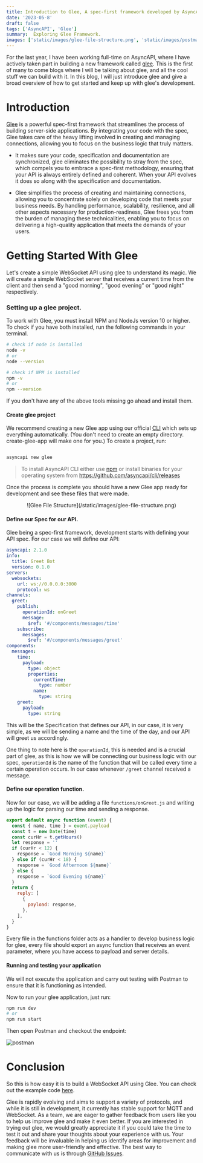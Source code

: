 ```yaml
---
title: Introduction to Glee, A spec-first framework developed by AsyncAPI. 
date: '2023-05-8'
draft: false
tags: ['AsyncAPI', 'Glee']
summary:  Exploring Glee Framework. 
images: ['static/images/glee-file-structure.png', 'static/images/postman-glee-greet.png']
---
```



For the last year, I have been working full-time on AsyncAPI, where I have actively taken part in building a new framework called [glee](https://github.com/asyncapi/glee). This is the first of many to come blogs where I will be talking about glee, and all the cool stuff we can build with it. In this blog, I will just introduce glee and give a broad overview of how to get started and keep up with glee's development.

# Introduction

[Glee](https://github.com/asyncapi/glee) is a powerful spec-first framework that streamlines the process of building server-side applications. By integrating your code with the spec, Glee takes care of the heavy lifting involved in creating and managing connections, allowing you to focus on the business logic that truly matters.

 - It makes sure your code, specification and documentation are synchronized, glee eliminates the possibility to stray from the spec, which compels you to embrace a spec-first methodology, ensuring that your API is always entirely defined and coherent. When your API evolves it does so along with the specification and documentation.

 - Glee simplifies the process of creating and maintaining connections, allowing you to concentrate solely on developing code that meets your business needs. By handling performance, scalability, resilience, and all other aspects necessary for production-readiness, Glee frees you from the burden of managing these technicalities, enabling you to focus on delivering a high-quality application that meets the demands of your users.


# Getting Started With Glee

Let's create a simple WebSocket API using glee to understand its magic. We will create a simple WebSocket server that receives a current time from the client and then send a "good morning", "good evening" or "good night" respectively.

### Setting up a glee project.

To work with Glee, you must install NPM and NodeJs version 10 or higher. To check if you have both installed, run the following commands in your terminal. 

```bash
# check if node is installed
node -v
# or
node --version

# check if NPM is installed
npm -v
# or
npm --version

```

If you don't have any of the above tools missing go ahead and install them.



#### Create glee project 

We recommend creating a new Glee app using our official [CLI](https://github.com/asyncapi/cli) which sets up everything automatically. (You don't need to create an empty directory. create-glee-app will make one for you.) To create a project, run:

```bash

asyncapi new glee 

```

> To install AsyncAPI CLI either use [npm](https://www.npmjs.com/package/@asyncapi/cli) or install binaries for your operating system from https://github.com/asyncapi/cli/releases 


Once the process is complete you should have a new Glee app ready for development and see these files that were made.

<center>
![Glee File Structure](/static/images/glee-file-structure.png)
</center>


#### Define our Spec for our API.

Glee being a spec-first framework, development starts with defining your API spec. For our case we will define our API:


```yaml:asyncapi.yaml
asyncapi: 2.1.0
info:
  title: Greet Bot
  version: 0.1.0
servers:
  websockets:
    url: ws://0.0.0.0:3000
    protocol: ws
channels:
  greet:
    publish:
      operationId: onGreet
      message:
        $ref: '#/components/messages/time'
    subscribe:
      messages:
        $ref: '#/components/messages/greet'
components:
  messages:
    time:
      payload:
        type: object
        properties:
          currentTime:
            type: number
          name:
            type: string
    greet:
      payload:
        type: string
```

This will be the Specification that defines our API, in our case, it is very simple, as we will be sending a name and the time of the day, and our API will greet us accordingly. 

One thing to note here is the `operationId`, this is needed and is a crucial part of glee, as this is how we will be connecting our business logic with our spec, `operationId` is the name of the function that will be called every time a certain operation occurs. In our case whenever `/greet` channel received a message. 

#### Define our operation function.

Now for our case, we will be adding a file `functions/onGreet.js` and writing up the logic for parsing our time and sending a response.

```js:functions/onGreet.js
export default async function (event) {
  const { name, time } = event.payload
  const t = new Date(time)
  const curHr = t.getHours()
  let response = ''
  if (curHr < 12) {
    response = `Good Morning ${name}`
  } else if (curHr < 18) {
    response = `Good Afternoon ${name}`
  } else {
    response = `Good Evening ${name}`
  }
  return {
    reply: [
      {
        payload: response,
      },
    ],
  }
}
```

Every file in the functions folder acts as a handler to develop business logic for glee, every file should export an async function that receives an event parameter, where you have access to payload and server details. 


#### Running and testing your application 

We will not execute the application and carry out testing with Postman to ensure that it is functioning as intended. 

Now to run your glee application, just run:

```bash
npm run dev
# or 
npm run start
```

Then open Postman and checkout the endpoint: 

![postman](/static/images/postman-glee-greet.png)


# Conclusion

So this is how easy it is to build a WebSocket API using Glee. You can check out the example code [here](https://github.com/Souvikns/greet-bot).

Glee is rapidly evolving and aims to support a variety of protocols, and while it is still in development, it currently has stable support for MQTT and WebSocket. As a team, we are eager to gather feedback from users like you to help us improve glee and make it even better. If you are interested in trying out glee, we would greatly appreciate it if you could take the time to test it out and share your thoughts about your experience with us. Your feedback will be invaluable in helping us identify areas for improvement and making glee more user-friendly and effective. The best way to communicate with us is through [GitHub Issues](https://github.com/asyncapi/glee/issues).
